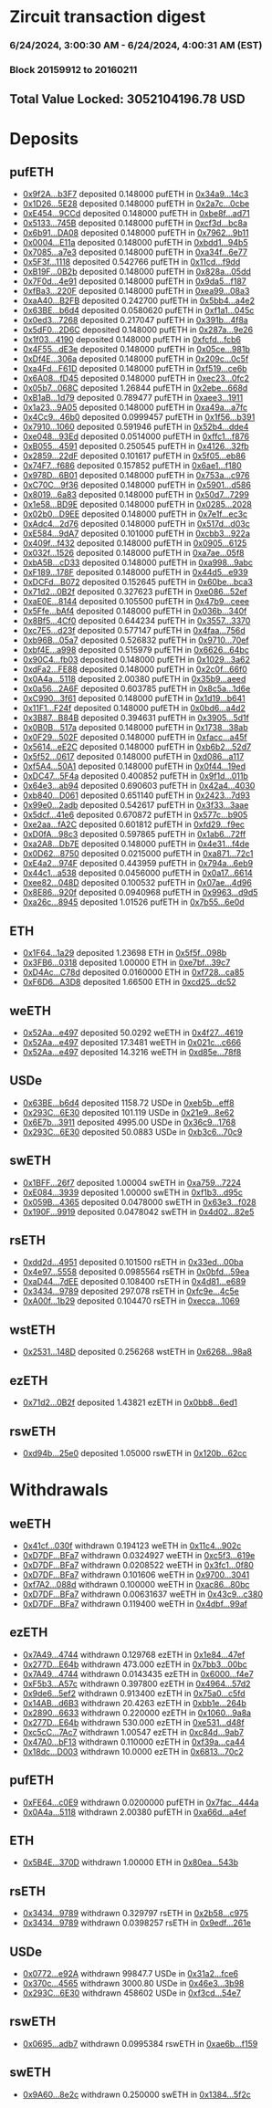 # Zircuit transaction digest
### 6/24/2024, 3:00:30 AM - 6/24/2024, 4:00:31 AM (EST)
### Block 20159912 to 20160211

## Total Value Locked: 3052104196.78 USD

# Deposits
## pufETH
- [0x9f2A...b3F7](https://etherscan.io/address/0x9f2A20820B16b3B0C6eDD9899F7d1edE3bb8b3F7) deposited 0.148000 pufETH in [0x34a9...14c3](https://etherscan.io/tx/0x9f2A20820B16b3B0C6eDD9899F7d1edE3bb8b3F7)
- [0x1D26...5E28](https://etherscan.io/address/0x1D26D64f489C317BF877686900F84925247f5E28) deposited 0.148000 pufETH in [0x2a7c...0cbe](https://etherscan.io/tx/0x1D26D64f489C317BF877686900F84925247f5E28)
- [0xE454...9CCd](https://etherscan.io/address/0xE4547E5ce1490CA3f41c46f321FDc255403c9CCd) deposited 0.148000 pufETH in [0xbe8f...ad71](https://etherscan.io/tx/0xE4547E5ce1490CA3f41c46f321FDc255403c9CCd)
- [0x5133...745B](https://etherscan.io/address/0x5133FCeCEf112F874D5aa992CF5E5fCED60D745B) deposited 0.148000 pufETH in [0xcf3d...bc8a](https://etherscan.io/tx/0x5133FCeCEf112F874D5aa992CF5E5fCED60D745B)
- [0x6b91...DA08](https://etherscan.io/address/0x6b915E88fa1C87BBEC00A403ffB45D6993A2DA08) deposited 0.148000 pufETH in [0x7962...9b11](https://etherscan.io/tx/0x6b915E88fa1C87BBEC00A403ffB45D6993A2DA08)
- [0x0004...E11a](https://etherscan.io/address/0x00048503b36869Bcf04656dD3e73df784311E11a) deposited 0.148000 pufETH in [0xbdd1...94b5](https://etherscan.io/tx/0x00048503b36869Bcf04656dD3e73df784311E11a)
- [0x7085...a7e3](https://etherscan.io/address/0x70858bbD9C6D9e9AfEec3fE7e452D7EE2262a7e3) deposited 0.148000 pufETH in [0xa34f...6e77](https://etherscan.io/tx/0x70858bbD9C6D9e9AfEec3fE7e452D7EE2262a7e3)
- [0x5F3f...1118](https://etherscan.io/address/0x5F3f9E0bBe1b9Db008B30529c36aB41828A61118) deposited 0.542766 pufETH in [0x11cd...f9dd](https://etherscan.io/tx/0x5F3f9E0bBe1b9Db008B30529c36aB41828A61118)
- [0xB19F...0B2b](https://etherscan.io/address/0xB19FDB8Ae948117357C7d25e5F96698cB0730B2b) deposited 0.148000 pufETH in [0x828a...05dd](https://etherscan.io/tx/0xB19FDB8Ae948117357C7d25e5F96698cB0730B2b)
- [0x7F0d...4e91](https://etherscan.io/address/0x7F0d0ac34Fa74BFf7f542F33571f815289E84e91) deposited 0.148000 pufETH in [0x9da5...f187](https://etherscan.io/tx/0x7F0d0ac34Fa74BFf7f542F33571f815289E84e91)
- [0xfBa3...220F](https://etherscan.io/address/0xfBa3609d5Db6C9D1d519e665A6f7Bc81d6Ba220F) deposited 0.148000 pufETH in [0xea99...08a3](https://etherscan.io/tx/0xfBa3609d5Db6C9D1d519e665A6f7Bc81d6Ba220F)
- [0xaA40...B2FB](https://etherscan.io/address/0xaA4007fbd7b9e5b6445769ca6bC13E86D850B2FB) deposited 0.242700 pufETH in [0x5bb4...a4e2](https://etherscan.io/tx/0xaA4007fbd7b9e5b6445769ca6bC13E86D850B2FB)
- [0x63BE...b6d4](https://etherscan.io/address/0x63BEe620EBfd173d74a4bE25Eb330C52Ea3cb6d4) deposited 0.0580620 pufETH in [0xf1a1...045c](https://etherscan.io/tx/0x63BEe620EBfd173d74a4bE25Eb330C52Ea3cb6d4)
- [0x0ed3...7268](https://etherscan.io/address/0x0ed33dd6Ed13439e77Ea8987C51f3a1828cD7268) deposited 0.217047 pufETH in [0x391b...4f8a](https://etherscan.io/tx/0x0ed33dd6Ed13439e77Ea8987C51f3a1828cD7268)
- [0x5dF0...2D6C](https://etherscan.io/address/0x5dF0e8674A469D1Fd4D6AB18a2901DE6d6E82D6C) deposited 0.148000 pufETH in [0x287a...9e26](https://etherscan.io/tx/0x5dF0e8674A469D1Fd4D6AB18a2901DE6d6E82D6C)
- [0x1f03...4190](https://etherscan.io/address/0x1f03298c176F8992088608176DD5ceF4Fd8a4190) deposited 0.148000 pufETH in [0xfcfd...fcb6](https://etherscan.io/tx/0x1f03298c176F8992088608176DD5ceF4Fd8a4190)
- [0x4F55...dE3e](https://etherscan.io/address/0x4F558F1ddd5A6ae8c900d4E64365DCC62AF0dE3e) deposited 0.148000 pufETH in [0x05ce...981b](https://etherscan.io/tx/0x4F558F1ddd5A6ae8c900d4E64365DCC62AF0dE3e)
- [0xDf4E...306a](https://etherscan.io/address/0xDf4Ef1f6BF9962d3dc30B154C1614b0760E5306a) deposited 0.148000 pufETH in [0x209c...0c5f](https://etherscan.io/tx/0xDf4Ef1f6BF9962d3dc30B154C1614b0760E5306a)
- [0xa4Fd...F61D](https://etherscan.io/address/0xa4Fd156e6E8814E1eed41f433e5cC8598a1BF61D) deposited 0.148000 pufETH in [0xf519...ce6b](https://etherscan.io/tx/0xa4Fd156e6E8814E1eed41f433e5cC8598a1BF61D)
- [0x6A08...fD45](https://etherscan.io/address/0x6A085DD1385b1D963EB5C142B48ac9539182fD45) deposited 0.148000 pufETH in [0xec23...0fc2](https://etherscan.io/tx/0x6A085DD1385b1D963EB5C142B48ac9539182fD45)
- [0x05b7...068C](https://etherscan.io/address/0x05b7129788e3b6C9c9D12210882845821032068C) deposited 1.26844 pufETH in [0x2ebe...668d](https://etherscan.io/tx/0x05b7129788e3b6C9c9D12210882845821032068C)
- [0xB1aB...1d79](https://etherscan.io/address/0xB1aB93437ecA3480089e828748c8d4be9b8D1d79) deposited 0.789477 pufETH in [0xaee3...1911](https://etherscan.io/tx/0xB1aB93437ecA3480089e828748c8d4be9b8D1d79)
- [0x1a23...9A05](https://etherscan.io/address/0x1a2330249E027cCEbaDF7a6E1F9bce8827819A05) deposited 0.148000 pufETH in [0xa49a...a7fc](https://etherscan.io/tx/0x1a2330249E027cCEbaDF7a6E1F9bce8827819A05)
- [0x4Cc9...46b0](https://etherscan.io/address/0x4Cc96c67b53ad4dCE0cAabbED1755c2aF18a46b0) deposited 0.0999457 pufETH in [0x1f56...b391](https://etherscan.io/tx/0x4Cc96c67b53ad4dCE0cAabbED1755c2aF18a46b0)
- [0x7910...1060](https://etherscan.io/address/0x79101959c24e08d080FAA61465A12c49F0F21060) deposited 0.591946 pufETH in [0x52b4...dde4](https://etherscan.io/tx/0x79101959c24e08d080FAA61465A12c49F0F21060)
- [0xe048...93Ed](https://etherscan.io/address/0xe0488aB227B5A44707c80461a3051E0c79B293Ed) deposited 0.0514000 pufETH in [0xffc1...f876](https://etherscan.io/tx/0xe0488aB227B5A44707c80461a3051E0c79B293Ed)
- [0xB055...4591](https://etherscan.io/address/0xB055600E0Da3f2d629B8874f1Be95c2568524591) deposited 0.250545 pufETH in [0x4126...32fb](https://etherscan.io/tx/0xB055600E0Da3f2d629B8874f1Be95c2568524591)
- [0x2859...22dF](https://etherscan.io/address/0x285950db1A5a3EF33c0b7bcD099e38F5138822dF) deposited 0.101617 pufETH in [0x5f05...eb86](https://etherscan.io/tx/0x285950db1A5a3EF33c0b7bcD099e38F5138822dF)
- [0x74F7...f686](https://etherscan.io/address/0x74F729b9426483eD03C0766DbcEE2cf22867f686) deposited 0.157852 pufETH in [0x6ae1...f180](https://etherscan.io/tx/0x74F729b9426483eD03C0766DbcEE2cf22867f686)
- [0x978D...6B01](https://etherscan.io/address/0x978DCF87df9fc2AbC6Ab68421A50166C9FFD6B01) deposited 0.148000 pufETH in [0x753a...c976](https://etherscan.io/tx/0x978DCF87df9fc2AbC6Ab68421A50166C9FFD6B01)
- [0xC70C...9f36](https://etherscan.io/address/0xC70C8A75a5B7afd9f83198FE06Fda8b6E7209f36) deposited 0.148000 pufETH in [0x5901...d586](https://etherscan.io/tx/0xC70C8A75a5B7afd9f83198FE06Fda8b6E7209f36)
- [0x8019...6a83](https://etherscan.io/address/0x8019E747C7Fc1d8Cbc62B0d4A35559570E4D6a83) deposited 0.148000 pufETH in [0x50d7...7299](https://etherscan.io/tx/0x8019E747C7Fc1d8Cbc62B0d4A35559570E4D6a83)
- [0x1e58...BD9E](https://etherscan.io/address/0x1e58D07474f706c20B63c1cf0bEE2330C2ADBD9E) deposited 0.148000 pufETH in [0x0285...2028](https://etherscan.io/tx/0x1e58D07474f706c20B63c1cf0bEE2330C2ADBD9E)
- [0x02b0...D9EE](https://etherscan.io/address/0x02b0871189436C0bF5Fb5A4c0fd7422e0d1bD9EE) deposited 0.148000 pufETH in [0x7e1f...ec3c](https://etherscan.io/tx/0x02b0871189436C0bF5Fb5A4c0fd7422e0d1bD9EE)
- [0xAdc4...2d76](https://etherscan.io/address/0xAdc4228A97fbBF514F801a92D69d78d4F5ED2d76) deposited 0.148000 pufETH in [0x517d...d03c](https://etherscan.io/tx/0xAdc4228A97fbBF514F801a92D69d78d4F5ED2d76)
- [0xE584...9dA7](https://etherscan.io/address/0xE58483Cf0E78fe3a35CaeEF89e2C2b9289409dA7) deposited 0.101000 pufETH in [0xcbb3...922a](https://etherscan.io/tx/0xE58483Cf0E78fe3a35CaeEF89e2C2b9289409dA7)
- [0x409f...f432](https://etherscan.io/address/0x409f765e0c7637B80c3a134D5D4385403458f432) deposited 0.148000 pufETH in [0x0905...6125](https://etherscan.io/tx/0x409f765e0c7637B80c3a134D5D4385403458f432)
- [0x032f...1526](https://etherscan.io/address/0x032f4852e74Ad12eA189DBA818334778C84D1526) deposited 0.148000 pufETH in [0xa7ae...05f8](https://etherscan.io/tx/0x032f4852e74Ad12eA189DBA818334778C84D1526)
- [0xbA5B...cD33](https://etherscan.io/address/0xbA5B1fc1D0AF1466D2FAc6a23DC3677c92CFcD33) deposited 0.148000 pufETH in [0xa998...9abc](https://etherscan.io/tx/0xbA5B1fc1D0AF1466D2FAc6a23DC3677c92CFcD33)
- [0xF189...178F](https://etherscan.io/address/0xF1890ee3E18cbFbA331BfB425FbC631A0EE8178F) deposited 0.148000 pufETH in [0x44d5...e939](https://etherscan.io/tx/0xF1890ee3E18cbFbA331BfB425FbC631A0EE8178F)
- [0xDCFd...B072](https://etherscan.io/address/0xDCFdfc764747562843DAFE1eD5994483CBc1B072) deposited 0.152645 pufETH in [0x60be...bca3](https://etherscan.io/tx/0xDCFdfc764747562843DAFE1eD5994483CBc1B072)
- [0x71d2...0B2f](https://etherscan.io/address/0x71d2b53A3A43Dd9CcC043a1d40EF1f160F810B2f) deposited 0.327623 pufETH in [0xe086...52ef](https://etherscan.io/tx/0x71d2b53A3A43Dd9CcC043a1d40EF1f160F810B2f)
- [0xaE0E...8144](https://etherscan.io/address/0xaE0Ed351953450c31db872881A581f2718ab8144) deposited 0.105500 pufETH in [0x47b9...ceee](https://etherscan.io/tx/0xaE0Ed351953450c31db872881A581f2718ab8144)
- [0x5Ffe...bAf4](https://etherscan.io/address/0x5Ffe5eF791412ad7E16db6E527bC0BaeF704bAf4) deposited 0.148000 pufETH in [0x036b...340f](https://etherscan.io/tx/0x5Ffe5eF791412ad7E16db6E527bC0BaeF704bAf4)
- [0x8Bf5...4Cf0](https://etherscan.io/address/0x8Bf5D1Adb4D2501C5Ab3fA5B409013cB705e4Cf0) deposited 0.644234 pufETH in [0x3557...3370](https://etherscan.io/tx/0x8Bf5D1Adb4D2501C5Ab3fA5B409013cB705e4Cf0)
- [0xc7E5...d23f](https://etherscan.io/address/0xc7E51A684119B501fEbb4905d06aD88758bbd23f) deposited 0.577147 pufETH in [0x4faa...756d](https://etherscan.io/tx/0xc7E51A684119B501fEbb4905d06aD88758bbd23f)
- [0xb96B...05a7](https://etherscan.io/address/0xb96BbC9c860AC210CC112F8E42eCa12dAC9005a7) deposited 0.526832 pufETH in [0x9710...70ef](https://etherscan.io/tx/0xb96BbC9c860AC210CC112F8E42eCa12dAC9005a7)
- [0xbf4E...a998](https://etherscan.io/address/0xbf4E25E6a7171250966a726FF1bA83Ce1db8a998) deposited 0.515979 pufETH in [0x6626...64bc](https://etherscan.io/tx/0xbf4E25E6a7171250966a726FF1bA83Ce1db8a998)
- [0x90C4...fb03](https://etherscan.io/address/0x90C4364293209a752a9aef5481937aBAc174fb03) deposited 0.148000 pufETH in [0x1029...3a62](https://etherscan.io/tx/0x90C4364293209a752a9aef5481937aBAc174fb03)
- [0xdFa2...FE88](https://etherscan.io/address/0xdFa2e9EE5D226a1164E34378c645d90daC25FE88) deposited 0.148000 pufETH in [0x2c0f...66f0](https://etherscan.io/tx/0xdFa2e9EE5D226a1164E34378c645d90daC25FE88)
- [0x0A4a...5118](https://etherscan.io/address/0x0A4a562E1D786dba307c1c0CB7ccCc3383915118) deposited 2.00380 pufETH in [0x35b9...aeed](https://etherscan.io/tx/0x0A4a562E1D786dba307c1c0CB7ccCc3383915118)
- [0x0a56...2A6F](https://etherscan.io/address/0x0a568E542D6e3f2e8db4034F619ab3c6A06e2A6F) deposited 0.603785 pufETH in [0x8c5a...1d6e](https://etherscan.io/tx/0x0a568E542D6e3f2e8db4034F619ab3c6A06e2A6F)
- [0xC990...3f61](https://etherscan.io/address/0xC990de06C7B0782433Bc2Edb28a0A4a7807b3f61) deposited 0.148000 pufETH in [0x1d19...b641](https://etherscan.io/tx/0xC990de06C7B0782433Bc2Edb28a0A4a7807b3f61)
- [0x11F1...F24f](https://etherscan.io/address/0x11F122Bcb6696AcAb977a74e673CEE7f6Ad2F24f) deposited 0.148000 pufETH in [0x0bd6...a4d2](https://etherscan.io/tx/0x11F122Bcb6696AcAb977a74e673CEE7f6Ad2F24f)
- [0x3B87...B84B](https://etherscan.io/address/0x3B879ea82BCb1695ced48c76Ad9F15D72E26B84B) deposited 0.394631 pufETH in [0x3905...5d1f](https://etherscan.io/tx/0x3B879ea82BCb1695ced48c76Ad9F15D72E26B84B)
- [0x0B0B...517a](https://etherscan.io/address/0x0B0Baba8EdFE6d0F08302e4C535460999f44517a) deposited 0.148000 pufETH in [0x1738...38ab](https://etherscan.io/tx/0x0B0Baba8EdFE6d0F08302e4C535460999f44517a)
- [0x0F29...502F](https://etherscan.io/address/0x0F29b6d1c5583573cCbf44d310D1Aa22448B502F) deposited 0.148000 pufETH in [0xfacc...a45f](https://etherscan.io/tx/0x0F29b6d1c5583573cCbf44d310D1Aa22448B502F)
- [0x5614...eE2C](https://etherscan.io/address/0x5614fD4a4A1987B580C94d36fe7E6D99CebeeE2C) deposited 0.148000 pufETH in [0xb6b2...52d7](https://etherscan.io/tx/0x5614fD4a4A1987B580C94d36fe7E6D99CebeeE2C)
- [0x5f52...0617](https://etherscan.io/address/0x5f52490d33f1646c926eA58ea018A165D45B0617) deposited 0.148000 pufETH in [0xd086...a117](https://etherscan.io/tx/0x5f52490d33f1646c926eA58ea018A165D45B0617)
- [0xf5A4...50A1](https://etherscan.io/address/0xf5A4ed03B55Db185a23d9e3dc35e19d9094A50A1) deposited 0.148000 pufETH in [0x0f44...19ed](https://etherscan.io/tx/0xf5A4ed03B55Db185a23d9e3dc35e19d9094A50A1)
- [0xDC47...5F4a](https://etherscan.io/address/0xDC472abA52a15e527428eb95279a8D37959f5F4a) deposited 0.400852 pufETH in [0x9f1d...011b](https://etherscan.io/tx/0xDC472abA52a15e527428eb95279a8D37959f5F4a)
- [0x64e3...ab94](https://etherscan.io/address/0x64e3F55d41FE6CAd4a3a15e5db78a476ef77ab94) deposited 0.690603 pufETH in [0x42a4...4030](https://etherscan.io/tx/0x64e3F55d41FE6CAd4a3a15e5db78a476ef77ab94)
- [0xb840...D061](https://etherscan.io/address/0xb8401622e1A10f18DEB78CEFa04784B58705D061) deposited 0.651140 pufETH in [0x2423...7d93](https://etherscan.io/tx/0xb8401622e1A10f18DEB78CEFa04784B58705D061)
- [0x99e0...2adb](https://etherscan.io/address/0x99e03D72b88A3659967546B849407f7b5e632adb) deposited 0.542617 pufETH in [0x3f33...3aae](https://etherscan.io/tx/0x99e03D72b88A3659967546B849407f7b5e632adb)
- [0x5dcf...41e6](https://etherscan.io/address/0x5dcfEe22a6d2E6eFA0E7046EE52715B2B0c541e6) deposited 0.670872 pufETH in [0x577c...b905](https://etherscan.io/tx/0x5dcfEe22a6d2E6eFA0E7046EE52715B2B0c541e6)
- [0xe2aa...fA2C](https://etherscan.io/address/0xe2aaaFDB553E49d54C08Cbf428d31491249FfA2C) deposited 0.601812 pufETH in [0xfd29...f9ec](https://etherscan.io/tx/0xe2aaaFDB553E49d54C08Cbf428d31491249FfA2C)
- [0xD0fA...98c3](https://etherscan.io/address/0xD0fAC71c1207EA1411460B849b2B556c338398c3) deposited 0.597865 pufETH in [0x1ab6...72ff](https://etherscan.io/tx/0xD0fAC71c1207EA1411460B849b2B556c338398c3)
- [0xa2A8...Db7E](https://etherscan.io/address/0xa2A86F6B90feBE27C53f1ee904500875813bDb7E) deposited 0.148000 pufETH in [0x4e31...f4de](https://etherscan.io/tx/0xa2A86F6B90feBE27C53f1ee904500875813bDb7E)
- [0x0D62...8750](https://etherscan.io/address/0x0D62834fD83c6422Bc9EAd8094F510Bd70A28750) deposited 0.0215000 pufETH in [0xa871...72c1](https://etherscan.io/tx/0x0D62834fD83c6422Bc9EAd8094F510Bd70A28750)
- [0xE4a2...974F](https://etherscan.io/address/0xE4a2Ac98b5Ca3DAEd6Ba4C1cB5E4e950c065974F) deposited 0.443959 pufETH in [0x794a...6eb9](https://etherscan.io/tx/0xE4a2Ac98b5Ca3DAEd6Ba4C1cB5E4e950c065974F)
- [0x44c1...a538](https://etherscan.io/address/0x44c14C3E50B2505b347beA106382FAC48d66a538) deposited 0.0456000 pufETH in [0x0a17...6614](https://etherscan.io/tx/0x44c14C3E50B2505b347beA106382FAC48d66a538)
- [0xee82...048D](https://etherscan.io/address/0xee82ba9c2B18521545d0f39dd95c8cb3b63b048D) deposited 0.100532 pufETH in [0x07ae...4d96](https://etherscan.io/tx/0xee82ba9c2B18521545d0f39dd95c8cb3b63b048D)
- [0x8E86...920f](https://etherscan.io/address/0x8E8637ddA933e59E6841902963c2E14D39D9920f) deposited 0.0940968 pufETH in [0x9963...d9d5](https://etherscan.io/tx/0x8E8637ddA933e59E6841902963c2E14D39D9920f)
- [0xa26c...8945](https://etherscan.io/address/0xa26cA71098517CC3185B7E3318D5AD9466fA8945) deposited 1.01526 pufETH in [0x7b55...6e0d](https://etherscan.io/tx/0xa26cA71098517CC3185B7E3318D5AD9466fA8945)
## ETH
- [0x1F64...1a29](https://etherscan.io/address/0x1F6412521961F02eE023f0Ddde67ccdd9D8e1a29) deposited 1.23698 ETH in [0x5f5f...098b](https://etherscan.io/tx/0x1F6412521961F02eE023f0Ddde67ccdd9D8e1a29)
- [0x3FB6...0318](https://etherscan.io/address/0x3FB65e3670AC86aCC5BEA35e8b0888e337670318) deposited 1.00000 ETH in [0xe7bf...39c7](https://etherscan.io/tx/0x3FB65e3670AC86aCC5BEA35e8b0888e337670318)
- [0xD4Ac...C78d](https://etherscan.io/address/0xD4Ac015134F750512591aad8599d5Cb5C10fC78d) deposited 0.0160000 ETH in [0xf728...ca85](https://etherscan.io/tx/0xD4Ac015134F750512591aad8599d5Cb5C10fC78d)
- [0xF6D6...A3D8](https://etherscan.io/address/0xF6D66BDb21f6Ad2A5528B924E3cA56230bB0A3D8) deposited 1.66500 ETH in [0xcd25...dc52](https://etherscan.io/tx/0xF6D66BDb21f6Ad2A5528B924E3cA56230bB0A3D8)
## weETH
- [0x52Aa...e497](https://etherscan.io/address/0x52Aa899454998Be5b000Ad077a46Bbe360F4e497) deposited 50.0292 weETH in [0x4f27...4619](https://etherscan.io/tx/0x52Aa899454998Be5b000Ad077a46Bbe360F4e497)
- [0x52Aa...e497](https://etherscan.io/address/0x52Aa899454998Be5b000Ad077a46Bbe360F4e497) deposited 17.3481 weETH in [0x021c...c666](https://etherscan.io/tx/0x52Aa899454998Be5b000Ad077a46Bbe360F4e497)
- [0x52Aa...e497](https://etherscan.io/address/0x52Aa899454998Be5b000Ad077a46Bbe360F4e497) deposited 14.3216 weETH in [0xd85e...78f8](https://etherscan.io/tx/0x52Aa899454998Be5b000Ad077a46Bbe360F4e497)
## USDe
- [0x63BE...b6d4](https://etherscan.io/address/0x63BEe620EBfd173d74a4bE25Eb330C52Ea3cb6d4) deposited 1158.72 USDe in [0xeb5b...eff8](https://etherscan.io/tx/0x63BEe620EBfd173d74a4bE25Eb330C52Ea3cb6d4)
- [0x293C...6E30](https://etherscan.io/address/0x293C6937D8D82e05B01335F7B33FBA0c8e256E30) deposited 101.119 USDe in [0x21e9...8e62](https://etherscan.io/tx/0x293C6937D8D82e05B01335F7B33FBA0c8e256E30)
- [0x6E7b...3911](https://etherscan.io/address/0x6E7ba2dF4dB9Ed852fA8adD294323Ae0ec213911) deposited 4995.00 USDe in [0x36c9...1768](https://etherscan.io/tx/0x6E7ba2dF4dB9Ed852fA8adD294323Ae0ec213911)
- [0x293C...6E30](https://etherscan.io/address/0x293C6937D8D82e05B01335F7B33FBA0c8e256E30) deposited 50.0883 USDe in [0xb3c6...70c9](https://etherscan.io/tx/0x293C6937D8D82e05B01335F7B33FBA0c8e256E30)
## swETH
- [0x1BFF...26f7](https://etherscan.io/address/0x1BFF6196BDB4fc85740a0c228A9a24f0911626f7) deposited 1.00004 swETH in [0xa759...7224](https://etherscan.io/tx/0x1BFF6196BDB4fc85740a0c228A9a24f0911626f7)
- [0xE084...3939](https://etherscan.io/address/0xE0845988B5FD90a67918Da523f21325A079C3939) deposited 1.00000 swETH in [0xf1b3...d95c](https://etherscan.io/tx/0xE0845988B5FD90a67918Da523f21325A079C3939)
- [0x059B...4365](https://etherscan.io/address/0x059B254553BB97Ca61a99C2bBDBEfB594aa94365) deposited 0.0478000 swETH in [0x63e3...f028](https://etherscan.io/tx/0x059B254553BB97Ca61a99C2bBDBEfB594aa94365)
- [0x190F...9919](https://etherscan.io/address/0x190Fa6C70467921D7E2FBcAf8D294b6Deba59919) deposited 0.0478042 swETH in [0x4d02...82e5](https://etherscan.io/tx/0x190Fa6C70467921D7E2FBcAf8D294b6Deba59919)
## rsETH
- [0xdd2d...4951](https://etherscan.io/address/0xdd2d622C582D3e4530Bd960F20DA98e1f8254951) deposited 0.101500 rsETH in [0x33ed...00ba](https://etherscan.io/tx/0xdd2d622C582D3e4530Bd960F20DA98e1f8254951)
- [0x4e97...5558](https://etherscan.io/address/0x4e977685dCE80F7DAABD478baAf1B153AAA45558) deposited 0.0985564 rsETH in [0x0bfd...59ea](https://etherscan.io/tx/0x4e977685dCE80F7DAABD478baAf1B153AAA45558)
- [0xaD44...7dEE](https://etherscan.io/address/0xaD4485CfD487E4F6Fc32DF7317bA2964E7647dEE) deposited 0.108400 rsETH in [0x4d81...e689](https://etherscan.io/tx/0xaD4485CfD487E4F6Fc32DF7317bA2964E7647dEE)
- [0x3434...9789](https://etherscan.io/address/0x34349c5569e7B846c3558961552D2202760A9789) deposited 297.078 rsETH in [0xfc9e...4c5e](https://etherscan.io/tx/0x34349c5569e7B846c3558961552D2202760A9789)
- [0xA00f...1b29](https://etherscan.io/address/0xA00fEb133719dEBE74FC4bAE554bde507A1a1b29) deposited 0.104470 rsETH in [0xecca...1069](https://etherscan.io/tx/0xA00fEb133719dEBE74FC4bAE554bde507A1a1b29)
## wstETH
- [0x2531...148D](https://etherscan.io/address/0x25313B57c2992D424c8ab160A2083EC8fFBa148D) deposited 0.256268 wstETH in [0x6268...98a8](https://etherscan.io/tx/0x25313B57c2992D424c8ab160A2083EC8fFBa148D)
## ezETH
- [0x71d2...0B2f](https://etherscan.io/address/0x71d2b53A3A43Dd9CcC043a1d40EF1f160F810B2f) deposited 1.43821 ezETH in [0x0bb8...6ed1](https://etherscan.io/tx/0x71d2b53A3A43Dd9CcC043a1d40EF1f160F810B2f)
## rswETH
- [0xd94b...25e0](https://etherscan.io/address/0xd94bA27FEfAa5D995Edd80962253e02Eeec325e0) deposited 1.05000 rswETH in [0x120b...62cc](https://etherscan.io/tx/0xd94bA27FEfAa5D995Edd80962253e02Eeec325e0)
# Withdrawals
## weETH
- [0x41cf...030f](https://etherscan.io/address/0x41cfE1f425397339F7Ba2d8c56d26b32c859030f) withdrawn 0.194123 weETH in [0x11c4...902c](https://etherscan.io/tx/0x41cfE1f425397339F7Ba2d8c56d26b32c859030f)
- [0xD7DF...BFa7](https://etherscan.io/address/0xD7DF7E085214743530afF339aFC420c7c720BFa7) withdrawn 0.0324927 weETH in [0xc5f3...619e](https://etherscan.io/tx/0xD7DF7E085214743530afF339aFC420c7c720BFa7)
- [0xD7DF...BFa7](https://etherscan.io/address/0xD7DF7E085214743530afF339aFC420c7c720BFa7) withdrawn 0.0208522 weETH in [0x3fc1...0f80](https://etherscan.io/tx/0xD7DF7E085214743530afF339aFC420c7c720BFa7)
- [0xD7DF...BFa7](https://etherscan.io/address/0xD7DF7E085214743530afF339aFC420c7c720BFa7) withdrawn 0.101606 weETH in [0x9700...3041](https://etherscan.io/tx/0xD7DF7E085214743530afF339aFC420c7c720BFa7)
- [0xf7A2...088d](https://etherscan.io/address/0xf7A242649D973ccB549269AFd23286d57BA7088d) withdrawn 0.100000 weETH in [0xac86...80bc](https://etherscan.io/tx/0xf7A242649D973ccB549269AFd23286d57BA7088d)
- [0xD7DF...BFa7](https://etherscan.io/address/0xD7DF7E085214743530afF339aFC420c7c720BFa7) withdrawn 0.00631637 weETH in [0x43c9...c380](https://etherscan.io/tx/0xD7DF7E085214743530afF339aFC420c7c720BFa7)
- [0xD7DF...BFa7](https://etherscan.io/address/0xD7DF7E085214743530afF339aFC420c7c720BFa7) withdrawn 0.119400 weETH in [0x4dbf...99af](https://etherscan.io/tx/0xD7DF7E085214743530afF339aFC420c7c720BFa7)
## ezETH
- [0x7A49...4744](https://etherscan.io/address/0x7A493Be5c2ce014cD049Bf178a1ac0Db1B434744) withdrawn 0.129768 ezETH in [0x1e84...47ef](https://etherscan.io/tx/0x7A493Be5c2ce014cD049Bf178a1ac0Db1B434744)
- [0x277D...E64b](https://etherscan.io/address/0x277D250383807fdB4840e7901a262F5C4c4BE64b) withdrawn 473.000 ezETH in [0x7bb3...00bc](https://etherscan.io/tx/0x277D250383807fdB4840e7901a262F5C4c4BE64b)
- [0x7A49...4744](https://etherscan.io/address/0x7A493Be5c2ce014cD049Bf178a1ac0Db1B434744) withdrawn 0.0143435 ezETH in [0x6000...f4e7](https://etherscan.io/tx/0x7A493Be5c2ce014cD049Bf178a1ac0Db1B434744)
- [0xF5b3...A57c](https://etherscan.io/address/0xF5b39588737323B35CF9a264710fAcD49e07A57c) withdrawn 0.397800 ezETH in [0x4964...57d2](https://etherscan.io/tx/0xF5b39588737323B35CF9a264710fAcD49e07A57c)
- [0x9de6...5ef2](https://etherscan.io/address/0x9de6d5f1733a5c790f56f467bB7B09976D025ef2) withdrawn 0.913400 ezETH in [0x75a0...c5fd](https://etherscan.io/tx/0x9de6d5f1733a5c790f56f467bB7B09976D025ef2)
- [0x14AB...d6B3](https://etherscan.io/address/0x14ABA3f80333D76310F753Eda65646681eC0d6B3) withdrawn 20.4263 ezETH in [0xbb1e...264b](https://etherscan.io/tx/0x14ABA3f80333D76310F753Eda65646681eC0d6B3)
- [0x2890...6633](https://etherscan.io/address/0x2890B7E61a48ad1f37942E5D1D89b6f68E056633) withdrawn 0.220000 ezETH in [0x1060...9a8a](https://etherscan.io/tx/0x2890B7E61a48ad1f37942E5D1D89b6f68E056633)
- [0x277D...E64b](https://etherscan.io/address/0x277D250383807fdB4840e7901a262F5C4c4BE64b) withdrawn 530.000 ezETH in [0xe531...d48f](https://etherscan.io/tx/0x277D250383807fdB4840e7901a262F5C4c4BE64b)
- [0xc5cC...7Ac7](https://etherscan.io/address/0xc5cC1255A25D5749A7faf5e1Ec23A0868Ae77Ac7) withdrawn 1.00547 ezETH in [0xc84d...9ab7](https://etherscan.io/tx/0xc5cC1255A25D5749A7faf5e1Ec23A0868Ae77Ac7)
- [0x47A0...bF13](https://etherscan.io/address/0x47A0D24B34889277010026892B7612143d16bF13) withdrawn 0.110000 ezETH in [0xf39a...ca44](https://etherscan.io/tx/0x47A0D24B34889277010026892B7612143d16bF13)
- [0x18dc...D003](https://etherscan.io/address/0x18dc0A403f39452435Ec687b28841FA54984D003) withdrawn 10.0000 ezETH in [0x6813...70c2](https://etherscan.io/tx/0x18dc0A403f39452435Ec687b28841FA54984D003)
## pufETH
- [0xFE64...c0E9](https://etherscan.io/address/0xFE6429b033c89618567B5202B6d9C0fAa5b9c0E9) withdrawn 0.0200000 pufETH in [0x7fac...444a](https://etherscan.io/tx/0xFE6429b033c89618567B5202B6d9C0fAa5b9c0E9)
- [0x0A4a...5118](https://etherscan.io/address/0x0A4a562E1D786dba307c1c0CB7ccCc3383915118) withdrawn 2.00380 pufETH in [0xa66d...a4ef](https://etherscan.io/tx/0x0A4a562E1D786dba307c1c0CB7ccCc3383915118)
## ETH
- [0x5B4E...370D](https://etherscan.io/address/0x5B4Ee328d1e568Bef9A3Ea35408f80FbBF04370D) withdrawn 1.00000 ETH in [0x80ea...543b](https://etherscan.io/tx/0x5B4Ee328d1e568Bef9A3Ea35408f80FbBF04370D)
## rsETH
- [0x3434...9789](https://etherscan.io/address/0x34349c5569e7B846c3558961552D2202760A9789) withdrawn 0.329797 rsETH in [0x2b58...c975](https://etherscan.io/tx/0x34349c5569e7B846c3558961552D2202760A9789)
- [0x3434...9789](https://etherscan.io/address/0x34349c5569e7B846c3558961552D2202760A9789) withdrawn 0.0398257 rsETH in [0x9edf...261e](https://etherscan.io/tx/0x34349c5569e7B846c3558961552D2202760A9789)
## USDe
- [0x0772...e92A](https://etherscan.io/address/0x07729115B277E630205F93051458aEe279C6e92A) withdrawn 99847.7 USDe in [0x31a2...fce6](https://etherscan.io/tx/0x07729115B277E630205F93051458aEe279C6e92A)
- [0x370c...4565](https://etherscan.io/address/0x370c620D51d72F0db761b6fCd0a006FD85784565) withdrawn 3000.80 USDe in [0x46e3...3b98](https://etherscan.io/tx/0x370c620D51d72F0db761b6fCd0a006FD85784565)
- [0x293C...6E30](https://etherscan.io/address/0x293C6937D8D82e05B01335F7B33FBA0c8e256E30) withdrawn 458602 USDe in [0xf3cd...54e7](https://etherscan.io/tx/0x293C6937D8D82e05B01335F7B33FBA0c8e256E30)
## rswETH
- [0x0695...adb7](https://etherscan.io/address/0x0695b53aaB5B5B72cD62EbEC0a92c6A7859Aadb7) withdrawn 0.0995384 rswETH in [0xae6b...f159](https://etherscan.io/tx/0x0695b53aaB5B5B72cD62EbEC0a92c6A7859Aadb7)
## swETH
- [0x9A60...8e2c](https://etherscan.io/address/0x9A608d9F416518b5F11acf3dC5594C90D6998e2c) withdrawn 0.250000 swETH in [0x1384...5f2c](https://etherscan.io/tx/0x9A608d9F416518b5F11acf3dC5594C90D6998e2c)
